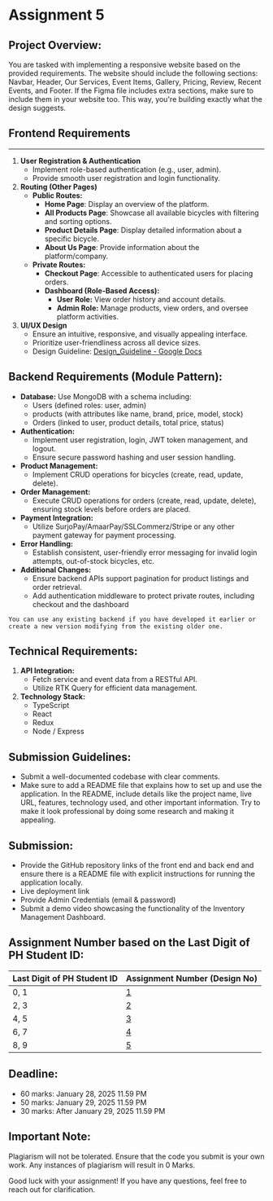 # Assignment 5

## Project Overview:

You are tasked with implementing a responsive website based on the provided requirements. The website should include the following sections: Navbar, Header, Our Services, Event Items, Gallery, Pricing, Review, Recent Events, and Footer. If the Figma file includes extra sections, make sure to include them in your website too. This way, you're building exactly what the design suggests.

## **Frontend Requirements**

---

1. **User Registration & Authentication**
    - Implement role-based authentication (e.g., user, admin).
    - Provide smooth user registration and login functionality.
2. **Routing (Other Pages)**
    - **Public Routes:**
        - **Home Page**: Display an overview of the platform.
        - **All Products Page**: Showcase all available bicycles with filtering and sorting options.
        - **Product Details Page**: Display detailed information about a specific bicycle.
        - **About Us Page**: Provide information about the platform/company.
    - **Private Routes:**
        - **Checkout Page**: Accessible to authenticated users for placing orders.
        - **Dashboard (Role-Based Access):**
            - **User Role:** View order history and account details.
            - **Admin Role:** Manage products, view orders, and oversee platform activities.
3. **UI/UX Design**
    - Ensure an intuitive, responsive, and visually appealing interface.
    - Prioritize user-friendliness across all device sizes.
    - Design Guideline: [Design_Guideline - Google Docs](https://docs.google.com/document/d/1mMxoWIGJNKDtnbCHAeJzR4Gdi6IZ393G85eLdt6NDns/edit?tab=t.0)

## **Backend Requirements (Module Pattern):**

- **Database:** Use MongoDB with a schema including:
    - Users (defined roles: user, admin)
    - products (with attributes like name, brand, price, model, stock)
    - Orders (linked to user, product details, total price, status)
- **Authentication:**
    - Implement user registration, login, JWT token management, and logout.
    - Ensure secure password hashing and user session handling.
- **Product Management:**
    - Implement CRUD operations for bicycles (create, read, update, delete).
- **Order Management:**
    - Execute CRUD operations for orders (create, read, update, delete), ensuring stock levels before orders are placed.
- **Payment Integration:**
    - Utilize SurjoPay/AmaarPay/SSLCommerz/Stripe or any other payment gateway for payment processing.
- **Error Handling:**
    - Establish consistent, user-friendly error messaging for invalid login attempts, out-of-stock bicycles, etc.
- **Additional Changes:**
    - Ensure backend APIs support pagination for product listings and order retrieval.
    - Add authentication middleware to protect private routes, including checkout and the dashboard

`You can use any existing backend if you have developed it earlier or create a new version modifying from the existing older one.`

## Technical Requirements:

1. **API Integration:**
    - Fetch service and event data from a RESTful API.
    - Utilize RTK Query for efficient data management.
2. **Technology Stack:**
    - TypeScript
    - React
    - Redux
    - Node / Express

## **Submission Guidelines:**

- Submit a well-documented codebase with clear comments.
- Make sure to add a README file that explains how to set up and use the application. In the README, include details like the project name, live URL, features, technology used, and other important information. Try to make it look professional by doing some research and making it appealing.

## Submission:

- Provide the GitHub repository links of the front end and back end and ensure there is a README file with explicit instructions for running the application locally.
- Live deployment link
- Provide Admin Credentials (email & password)
- Submit a demo video showcasing the functionality of the Inventory Management Dashboard.

## Assignment Number based on the Last Digit of PH Student ID:

| Last Digit of PH Student ID | Assignment Number (Design No) |
| --- | --- |
| 0, 1 | [1](./1-Book-Shop-Assignment-Requirement.md) |
| 2, 3 | [2](./2-Bike-Shop-Assignment-Requirement.md) |
| 4, 5 | [3](./3-Car-Shop-Assignment-Requirement.md) |
| 6, 7 | [4](./4-Bi-Cycle-store-Assignment-Requirement.md) |
| 8, 9 | [5](./5-Stationery-Shop-Assignment-Requirement.md) |

## **Deadline:**

- 60 marks: January 28, 2025 11.59 PM
- 50 marks: January 29, 2025 11.59 PM
- 30 marks: After January 29, 2025 11.59 PM

## Important Note:

Plagiarism will not be tolerated. Ensure that the code you submit is your own work. Any instances of plagiarism will result in 0 Marks.

Good luck with your assignment! If you have any questions, feel free to reach out for clarification.
